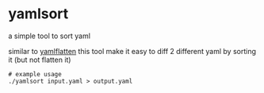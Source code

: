 
# yamlsort

a simple tool to sort yaml

similar to [yamlflatten](//github.com/kokizzu/yamlflatten) this tool make it easy to diff 2 different yaml by sorting it (but not flatten it)

```
# example usage
./yamlsort input.yaml > output.yaml
```
